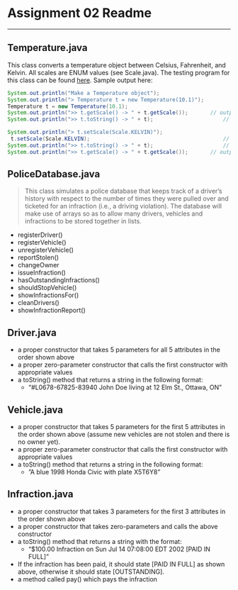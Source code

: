 # Assignment 02 Readme
- - - -
## Temperature.java
This class converts a temperature object between Celsius, Fahrenheit, and Kelvin. All scales are ENUM values (see Scale.java).
The testing program for this class can be found [here](https://github.com/karldamus/java-assignments/blob/main/assignment02/DefaultTestFiles/SimpleTemperatureProgram.java).
Sample output here:
```java
System.out.println("Make a Temperature object");
System.out.println("> Temperature t = new Temperature(10.1)");
Temperature t = new Temperature(10.1);
System.out.println(">> t.getScale() -> " + t.getScale());    	// outputs Scale.CELSIUS.toString()
System.out.println(">> t.toString() -> " + t);               		// outputs 10.1C

System.out.println("> t.setScale(Scale.KELVIN)");
 t.setScale(Scale.KELVIN);                               			// change scale
System.out.println(">> t.toString() -> " + t);               		// outputs 50.18F
System.out.println(">> t.getScale() -> " + t.getScale());    	// outputs Scale.FAHREHEIT.toString()
```

## PoliceDatabase.java
> This class simulates a police database that keeps track of a driver’s history with respect to the number of times they were pulled over and ticketed for an infraction (i.e., a driving violation). The database will make use of arrays so as to allow many drivers, vehicles and infractions to be stored together in lists.   

* registerDriver()
* registerVehicle()
* unregisterVehicle()
* reportStolen()
* changeOwner
* issueInfraction()
* hasOutstandingInfractions()
* shouldStopVehicle()
* showInfractionsFor()
* cleanDrivers()
* showInfractionReport()

## Driver.java
* a proper constructor that takes 5 parameters for all 5 attributes in the order shown above 
* a proper zero-parameter constructor that calls the first constructor with appropriate values 
* a toString() method that returns a string in the following format: 
	* “#L0678-67825-83940 John Doe living at 12 Elm St., Ottawa, ON”

## Vehicle.java
* a proper constructor that takes 5 parameters for the first 5 attributes in the order shown above (assume new vehicles are not stolen and there is no owner yet). 
* a proper zero-parameter constructor that calls the first constructor with appropriate values 
* a toString() method that returns a string in the following format: 
	* ”A blue 1998 Honda Civic with plate X5T6Y8”

## Infraction.java
* a proper constructor that takes 3 parameters for the first 3 attributes in the order shown above 
* a proper constructor that takes zero-parameters and calls the above constructor 
* a toString() method that returns a string with the format: 
	* “$100.00 Infraction on Sun Jul 14 07:08:00 EDT 2002 [PAID IN FULL]” 
* If the infraction has been paid, it should state [PAID IN FULL] as shown above, otherwise it should state [OUTSTANDING]. 
* a method called pay() which pays the infraction
